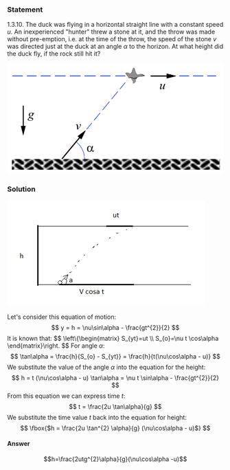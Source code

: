 ###  Statement 

$1.3.10.$ The duck was flying in a horizontal straight line with a constant speed $u$. An inexperienced "hunter" threw a stone at it, and the throw was made without pre-emption, i.e. at the time of the throw, the speed of the stone $v$ was directed just at the duck at an angle $\alpha$ to the horizon. At what height did the duck fly, if the rock still hit it? 

![ For problem $1.3.10$ |884x451, 42%](../../img/1.3.10/statement.png)

### Solution

![ Direction of duck's flying |462x245, 51%](../../img/1.3.10/01.png)

Let's consider this equation of motion: $$ y = h = \nu\sin\alpha - \frac{gt^{2}}{2} $$ It is known that: $$ \left\\{\begin{matrix} S_{yt}=ut \\\ S_{o}=\nu t \cos\alpha \end{matrix}\right. $$ For angle $\alpha$: $$ \tan\alpha = \frac{h}{S_{o} - S_{yt}} = \frac{h}{t(\nu\cos\alpha - u)} $$ We substitute the value of the angle $\alpha$ into the equation for the height: $$ h = t (\nu\cos\alpha - u) \tan\alpha = \nu t \sin\alpha - \frac{gt^{2}}{2} $$ From this equation we can express time $t$: $$ t = \frac{2u \tan\alpha}{g} $$ We substitute the time value $t$ back into the equation for height: $$ \fbox{$h = \frac{2u \tan^{2} \alpha}{g} (\nu\cos\alpha - u)$} $$ 

#### Answer

$$h=\frac{2utg^{2}\alpha}{g}(\nu\cos\alpha -u)$$ 
